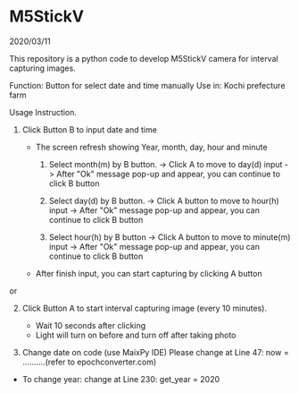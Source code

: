 # M5StickV
2020/03/11

This repository is a python code to develop M5StickV camera for interval capturing images.

Function: Button for select date and time manually
Use in: Kochi prefecture farm


Usage Instruction.

1. Click Button B to input date and time
	- The screen refresh showing Year, month, day, hour and minute
	  1. Select month(m) by B button. -> Click A to move to day(d) input 
		-> After "Ok" message pop-up and appear, you can continue to click B button

	  2. Select day(d) by B  button. -> Click A button to move to hour(h) input
		-> After "Ok" message pop-up and appear, you can continue to click B button

	  3. Select hour(h) by B button -> Click A button to move to minute(m) input
		-> After "Ok" message pop-up and appear, you can continue to click B button

	- After finish input, you can start capturing by clicking A button

or 

2. Click Button A to start interval capturing image (every 10 minutes).
	- Wait 10 seconds after clicking
	- Light will turn on before and turn off after taking photo

3. Change date on code (use MaixPy IDE)
Please change at Line 47: now = ..........(refer to epochconverter.com)

- To change year: change at Line 230: get_year = 2020
